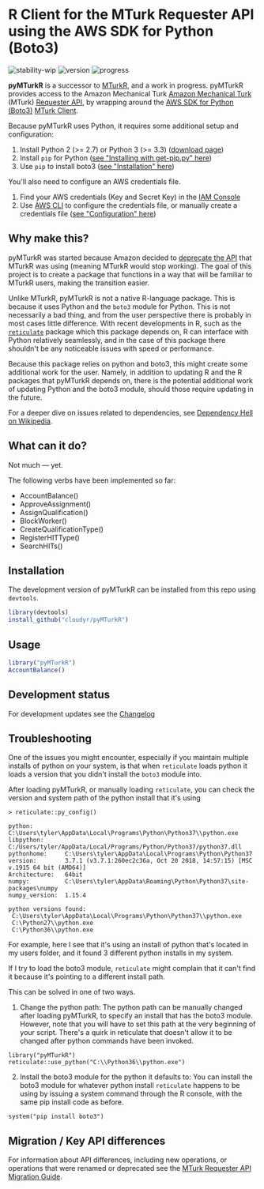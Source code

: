 # R Client for the MTurk Requester API using the AWS SDK for Python (Boto3) #

![stability-wip](https://img.shields.io/badge/stability-work_in_progress-lightgrey.svg)
![version](https://img.shields.io/badge/version-0.1.4-blue.svg)
![progress](https://img.shields.io/badge/progress-14%25-yellowgreen.svg)

**pyMTurkR** is a successor to [MTurkR](https://github.com/cloudyr/MTurkR), and a work in progress. pyMTurkR provides access to the Amazon Mechanical Turk [Amazon Mechanical Turk](https://requester.mturk.com) (MTurk) [Requester API](http://docs.aws.amazon.com/AWSMechTurk/latest/AWSMturkAPI/Welcome.html), by wrapping around the [AWS SDK for Python (Boto3)](https://aws.amazon.com/sdk-for-python) [MTurk Client](https://boto3.amazonaws.com/v1/documentation/api/latest/reference/services/mturk.html).

Because pyMTurkR uses Python, it requires some additional setup and configuration:

  1. Install Python 2 (>= 2.7) or Python 3 (>= 3.3) ([download page](https://www.python.org/downloads))
  2. Install `pip` for Python ([see "Installing with get-pip.py" here](https://pip.pypa.io/en/stable/installing))
  3. Use `pip` to install boto3 ([see "Installation" here](https://boto3.amazonaws.com/v1/documentation/api/latest/guide/quickstart.html#installation))
  
You'll also need to configure an AWS credentials file.

  1. Find your AWS credentials (Key and Secret Key) in the [IAM Console](https://console.aws.amazon.com/iam/home)
  2. Use [AWS CLI](http://aws.amazon.com/cli) to configure the credentials file, or manually create a credentials file ([see "Configuration" here](https://boto3.amazonaws.com/v1/documentation/api/latest/guide/quickstart.html#configuration))

## Why make this? ##

pyMTurkR was started because Amazon decided to [deprecate the API](https://docs.aws.amazon.com/AWSMechTurk/latest/AWSMturkAPI-legacy/Welcome.html) that MTurkR was using (meaning MTurkR would stop working). The goal of this project is to create a package that functions in a way that will be familiar to MTurkR users, making the transition easier.

Unlike MTurkR, pyMTurkR is not a native R-language package. This is because it uses Python and the `boto3` module for Python. This is not necessarily a bad thing, and from the user perspective there is probably in most cases little difference. With recent developments in R, such as the [`reticulate`](https://rstudio.github.io/reticulate) package which this package depends on, R can interface with Python relatively seamlessly, and in the case of this package there shouldn't be any noticeable issues with speed or performance. 

Because this package relies on python and boto3, this might create some additional work for the user. Namely, in addition to updating R and the R packages that pyMTurkR depends on, there is the potential additional work of updating Python and the boto3 module, should those require updating in the future. 

For a deeper dive on issues related to dependencies, see [Dependency Hell on Wikipedia](https://en.wikipedia.org/wiki/Dependency_hell).

## What can it do? ##

Not much — yet.

The following verbs have been implemented so far:

- AccountBalance()
- ApproveAssignment()
- AssignQualification()
- BlockWorker()
- CreateQualificationType()
- RegisterHITType()
- SearchHITs()

## Installation ##

The development version of pyMTurkR can be installed from this repo using `devtools`.

```R
library(devtools)
install_github("cloudyr/pyMTurkR")
```

## Usage ##

```R
library("pyMTurkR")
AccountBalance()
```

## Development status ##

For development updates see the [Changelog](https://github.com/cloudyr/pyMTurkR/blob/master/CHANGELOG.md)

## Troubleshooting ##

One of the issues you might encounter, especially if you maintain multiple installs of python on your system, is that when `reticulate` loads python it loads a version that you didn't install the `boto3` module into. 

After loading pyMTurkR, or manually loading `reticulate`, you can check the version and system path of the python install that it's using

```
> reticulate::py_config()

python:         C:\Users\tyler\AppData\Local\Programs\Python\Python37\\python.exe
libpython:      C:/Users/tyler/AppData/Local/Programs/Python/Python37/python37.dll
pythonhome:     C:\Users\tyler\AppData\Local\Programs\Python\Python37
version:        3.7.1 (v3.7.1:260ec2c36a, Oct 20 2018, 14:57:15) [MSC v.1915 64 bit (AMD64)]
Architecture:   64bit
numpy:          C:\Users\tyler\AppData\Roaming\Python\Python37\site-packages\numpy
numpy_version:  1.15.4

python versions found: 
 C:\Users\tyler\AppData\Local\Programs\Python\Python37\\python.exe
 C:\Python27\\python.exe
 C:\Python36\\python.exe
```

For example, here I see that it's using an install of python that's located in my users folder, and it found 3 different python installs in my system. 

If I try to load the boto3 module, `reticulate` might complain that it can't find it because it's pointing to a different install path.

This can be solved in one of two ways.

1. Change the python path: The python path can be manually changed after loading pyMTurkR, to specify an install that has the boto3 module. However, note that you will have to set this path at the very beginning of your script. There's a quirk in reticulate that doesn't allow it to be changed after python commands have been invoked.

```
library("pyMTurkR")
reticulate::use_python("C:\\Python36\\python.exe")
```

2. Install the boto3 module for the python it defaults to: You can install the boto3 module for whatever python install `reticulate` happens to be using by issuing a system command through the R console, with the same pip install code as before.

```
system("pip install boto3")
```

## Migration / Key API differences ##

For information about API differences, including new operations, or operations that were renamed or deprecated see the [MTurk Requester API Migration Guide](https://medium.com/@mechanicalturk/mturk-requester-api-migration-guide-3497398ba37f).
